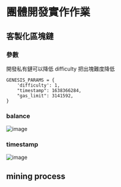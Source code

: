 # 團體開發實作作業

## 客製化區塊鏈

### 參數
開發私有鏈可以降低 difficulty 把出塊難度降低
```
GENESIS_PARAMS = {
    'difficulty': 1,
    "timestamp": 1638366284,
    "gas_limit": 3141592,
}
```
### balance
![image](https://user-images.githubusercontent.com/70627447/147410404-58c7a9cf-3672-45fc-875f-40279e8c1b21.png)
### timestamp
![image](https://user-images.githubusercontent.com/70627447/147410414-78a93f65-be3c-4ddb-90bb-09e411abd89a.png)



## mining process



